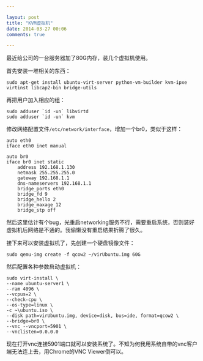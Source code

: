 ```yaml
---

layout: post
title: "KVM虚拟机"
date: 2014-03-27 00:06
comments: true

---
```

最近给公司的一台服务器加了80G内存，装几个虚拟机使用。

首先安装一堆相关的东西：

	sudo apt-get install ubuntu-virt-server python-vm-builder kvm-ipxe virtinst libcap2-bin bridge-utils

再把用户加入相应的组：

	sudo adduser `id -un` libvirtd
	sudo adduser `id -un` kvm

修改网络配置文件`/etc/network/interface`，增加一个br0，类似于这样：

	auto eth0
	iface eth0 inet manual
 
	auto br0
	iface br0 inet static
		address 192.168.1.130
		netmask 255.255.255.0
		gateway 192.168.1.1
		dns-nameservers 192.168.1.1
		bridge_ports eth0
		bridge_fd 9
		bridge_hello 2
		bridge_maxage 12
		bridge_stp off
	
然后这里估计有个bug，光重启networking服务不行，需要重启系统，否则装好虚拟机后网络是不通的。我偷懒没有重启结果折腾了很久。

接下来可以安装虚拟机了，先创建一个硬盘镜像文件：

	sudo qemu-img create -f qcow2 ~/virUbuntu.img 60G
	
然后配置各种参数启动虚拟机：

	sudo virt-install \
	--name ubuntu-server1 \
	--ram 4096 \
	--vcpus=2 \
	--check-cpu \
	--os-type=linux \
	-c ~\ubuntu.iso \
	--disk path=virUbuntu.img, device=disk, bus=ide, format=qcow2 \
	--bridge=br0 \
	--vnc --vncport=5901 \
	--vnclisten=0.0.0.0
	
现在打开vnc连接5901端口就可以安装系统了。不知为何我用系统自带的vnc客户端无法连上去，用Chrome的VNC Viewer倒可以。